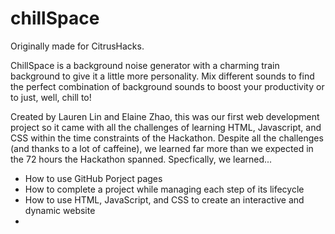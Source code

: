 # chillSpace

Originally made for CitrusHacks.

ChillSpace is a background noise generator with a charming train background to give it a little more personality. Mix different sounds to find the perfect combination of background sounds to boost your productivity or to just, well, chill to! 

Created by Lauren Lin and Elaine Zhao, this was our first web development project so it came with all the challenges of learning HTML, Javascript, and CSS within the time constraints of the Hackathon. Despite all the challenges (and thanks to a lot of caffeine), we learned far more than we expected in the 72 hours the Hackathon spanned. Specfically, we learned...
- How to use GitHub Porject pages
- How to complete a project while managing each step of its lifecycle
- How to use HTML, JavaScript, and CSS to create an interactive and dynamic website
-
